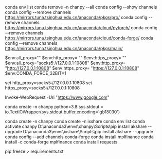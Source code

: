 conda env list
conda remove -n chanpy --all
conda config --show channels
conda config --remove channels https://mirrors.tuna.tsinghua.edu.cn/anaconda/pkgs/pro/
conda config --remove channels https://mirrors.tuna.tsinghua.edu.cn/anaconda/cloud/pytorch/
conda config --remove channels https://mirrors.tuna.tsinghua.edu.cn/anaconda/cloud/conda-forge/
conda config --remove channels https://mirrors.tuna.tsinghua.edu.cn/anaconda/pkgs/main/

$env:all_proxy=""
$env:http_proxy= ""
$env:https_proxy= ""
$env:all_proxy="socks5://127.0.0.1:10808"
$env:http_proxy= "http://127.0.0.1:10808"
$env:https_proxy= "https://127.0.0.1:10808"
$env:CONDA_FORCE_32BIT=1

set http_proxy=socks5://127.0.0.1:10808
set https_proxy=socks5://127.0.0.1:10808

Invoke-WebRequest -Uri "https://www.google.com"

conda create -n chanpy python=3.8
sys.stdout = io.TextIOWrapper(sys.stdout.buffer,encoding='gb18030') 

conda create -n chanpy
conda create -n ixshare
conda env list
conda activate chanpy
D:\anaconda3\envs\chanpy\Scripts\pip install akshare --upgrade
D:\anaconda3\envs\ixshare\Scripts\pip install akshare --upgrade
conda config --add channels conda-forge
conda install mplfinance    conda install -c conda-forge mplfinance
conda install requests

pip freeze > requirements.txt
